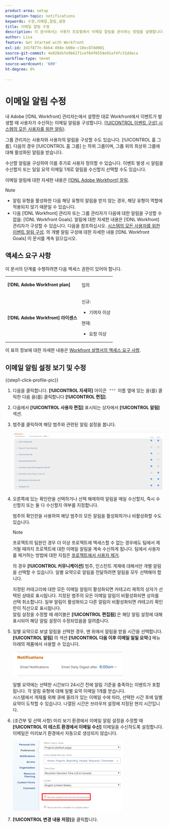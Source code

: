 ```yaml
---
product-area: setup
navigation-topic: notifications
keywords: 수정,이메일,알림,설정
title: 이메일 알림 수정
description: 이 문서에서는 사용자 프로필에서 이메일 알림을 관리하는 방법을 설명합니다.
author: Lisa
feature: Get Started with Workfront
exl-id: 3d1f877e-6bb4-494e-b08e-c18ec87dd001
source-git-commit: 4e928defe9b6271cef64f6554e91af4fc31ddeca
workflow-type: tm+mt
source-wordcount: '609'
ht-degree: 0%

---
```


# 이메일 알림 수정

<!-- Audited: 1/2024 -->

내 Adobe [!DNL Workfront] 관리자는에서 설명한 대로 Workfront에서 이벤트가 발생할 때 사용자가 수신하는 이메일 알림을 구성합니다. [[!UICONTROL 이벤트 구성] 시스템의 모든 사용자를 위한 알림](../../administration-and-setup/manage-workfront/emails/configure-event-notifications-for-everyone-in-the-system.md)).

그룹 관리자는 사용자와 사용자의 알림을 구성할 수도 있습니다. [!UICONTROL 홈 그룹]. 다음의 경우 [!UICONTROL 홈 그룹] 는 하위 그룹이며, 그룹 위의 최상위 그룹에 대해 활성화된 알림을 받습니다.

수신할 알림을 구성하여 이를 추가로 사용자 정의할 수 있습니다. 이벤트 발생 시 알림을 수신할지 또는 일일 요약 이메일 1개로 알림을 수신할지 선택할 수도 있습니다.

이메일 알림에 대한 자세한 내용은 [[!DNL Adobe Workfront] 알림](../../workfront-basics/using-notifications/wf-notifications.md).

>[!NOTE]
>
>* 알림 유형을 활성화한 다음 해당 유형의 알림을 받지 않는 경우, 해당 유형이 역할에 적용되지 않기 때문일 수 있습니다.
>* 다음 [!DNL Workfront] 관리자 또는 그룹 관리자가 다음에 대한 알림을 구성할 수 없음: [!DNL Workfront Goals]. 알림에 대한 자세한 내용은 [!DNL Workfront] 관리자가 구성할 수 있습니다. 다음을 참조하십시오. [시스템의 모든 사용자를 위한 이벤트 알림 구성](../../administration-and-setup/manage-workfront/emails/configure-event-notifications-for-everyone-in-the-system.md). 의 개별 알림 구성에 대한 자세한 내용 [!DNL Workfront Goals] 이 문서를 계속 읽으십시오.
>

## 액세스 요구 사항

이 문서의 단계를 수행하려면 다음 액세스 권한이 있어야 합니다.

<table style="table-layout:auto"> 
 <col> 
 </col> 
 <col> 
 </col> 
 <tbody> 
  <tr> 
   <td role="rowheader"><strong>[!DNL Adobe Workfront plan]</strong></td> 
   <td> <p>임의</p> </td> 
  </tr> 
  <tr> 
   <td role="rowheader"><strong>[!DNL Adobe Workfront] 라이센스</strong></td> 
   <td>  <p>신규:</p> 
   <ul><li>기여자 이상</li></ul>
   <p>현재:</p>
   <ul><li>요청 이상</li></ul>
   </td> 
  </tr> 
 </tbody> 
</table>

이 표의 정보에 대한 자세한 내용은 [Workfront 설명서의 액세스 요구 사항](/help/quicksilver/administration-and-setup/add-users/access-levels-and-object-permissions/access-level-requirements-in-documentation.md).

## 이메일 알림 설정 보기 및 수정

{{step1-click-profile-pic}}

1. 다음을 클릭합니다. **[!UICONTROL 자세히]** 아이콘 ![](assets/more-icon.png) 이름 옆에 있는 을(를) 클릭한 다음 을(를) 클릭합니다 **[!UICONTROL 편집]**.

1. 다음에서 **[!UICONTROL 사용자 편집]** 표시되는 상자에서 **[!UICONTROL 알림]** 섹션.

1. 범주를 클릭하여 해당 범주와 관련된 알림 설정을 봅니다.

   ![](assets/my-profile-notifications.png)

1. 오른쪽에 있는 확인란을 선택하거나 선택 해제하여 알림을 매일 수신할지, 즉시 수신할지 또는 둘 다 수신할지 여부를 지정합니다.

   범주의 확인란을 사용하여 해당 범주의 모든 알림을 활성화하거나 비활성화할 수도 있습니다.

   >[!NOTE]
   >
   >프로젝트의 팀원인 경우 더 이상 프로젝트에 액세스할 수 없는 경우에도 팀에서 제거될 때까지 프로젝트에 대한 이메일 알림을 계속 수신하게 됩니다. 팀에서 사용자를 제거하는 방법에 대한 지침은 [프로젝트에서 사용자 제거](../../manage-work/projects/manage-projects/remove-users-from-projects.md).

   의 경우 **[!UICONTROL 커뮤니케이션]** 범주, 인스턴트 게재에 대해서만 개별 알림을 선택할 수 있습니다. 일별 요약으로 알림을 전달하려면 알림을 모두 선택해야 합니다.

   지정된 카테고리에 대한 모든 이메일 알림이 활성화되면 카테고리 제목의 상자가 선택된 상태로 표시됩니다. 지정된 범주의 모든 이메일 알림이 비활성화되면 상자를 선택 취소합니다. 일부 알림이 활성화되고 다른 알림이 비활성화되면 카테고리 확인란이 직선으로 표시됩니다.\
   알림 설정을 수정할 때 레이블은 **[!UICONTROL 편집됨]** 은 해당 알림 설정에 대해 표시되어 해당 알림 설정이 수정되었음을 알려줍니다.

1. 일별 요약으로 보낼 알림을 선택한 경우, 맨 위에서 알림을 받을 시간을 선택합니다. **[!UICONTROL 알림]** 의 섹션 **[!UICONTROL 다음 이후 이메일 일일 요약:]** 메뉴 아래의 제품에서 사용할 수 있습니다.

   ![](assets/digest-time-stamp-my-settings-350x78.png)

   일별 요약에는 선택한 시간보다 24시간 전에 알림 기준을 충족하는 이벤트가 포함됩니다. 각 알림 유형에 대해 일별 요약 이메일 1개를 받습니다.\
   시스템에서 게재를 위해 큐에 올라가 있는 이메일 수에 따라, 선택한 시간 후에 일별 요약이 도착할 수 있습니다. 나열된 시간은 브라우저 설정에 지정된 현지 시간입니다.

1. (조건부 및 선택 사항) 미리 보기 환경에서 이메일 알림 설정을 수정할 때 **[!UICONTROL 이 테스트 환경에서 이메일 수신]** 이메일을 수신하도록 설정합니다. 이메일은 미리보기 환경에서 자동으로 생성되지 않습니다.

   ![](assets/receive-emails-from-sandbox-setting-edit-350x223.png)

1. **[!UICONTROL 변경 내용 저장]**&#x200B;을 클릭합니다.
